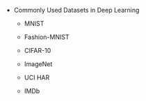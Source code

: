 * Commonly Used Datasets in Deep Learning

  * MNIST

  * Fashion-MNIST

  * CIFAR-10

  * ImageNet

  * UCI HAR

  * IMDb
